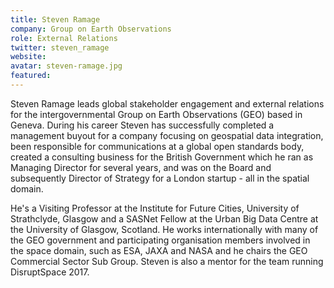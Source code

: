 ```yaml
---
title: Steven Ramage
company: Group on Earth Observations
role: External Relations
twitter: steven_ramage
website: 
avatar: steven-ramage.jpg
featured:
---
```

Steven Ramage leads global stakeholder engagement and external relations for the intergovernmental Group on Earth Observations (GEO) based in Geneva. During his career Steven has successfully completed a management buyout for a company focusing on geospatial data integration, been responsible for communications at a global open standards body, created a consulting business for the British Government which he ran as Managing Director for several years, and was on the Board and subsequently Director of Strategy for a London startup - all in the spatial domain. 

He's a Visiting Professor at the Institute for Future Cities, University of Strathclyde, Glasgow and a SASNet Fellow at the Urban Big Data Centre at the University of Glasgow, Scotland. He works internationally with many of the GEO government and participating organisation members involved in the space domain, such as ESA, JAXA and NASA and he chairs the GEO Commercial Sector Sub Group. Steven is also a mentor for the team running DisruptSpace 2017.
